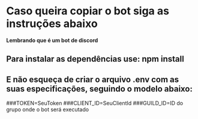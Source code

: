 # Caso queira copiar o bot siga as instruções abaixo

**Lembrando que é um bot de discord**

## Para instalar as dependências use: npm install

## E não esqueça de criar o arquivo .env com as suas especificações, seguindo o modelo abaixo: 

###TOKEN=SeuToken
###CLIENT_ID=SeuClientId
###GUILD_ID=ID do grupo onde o bot será executado

